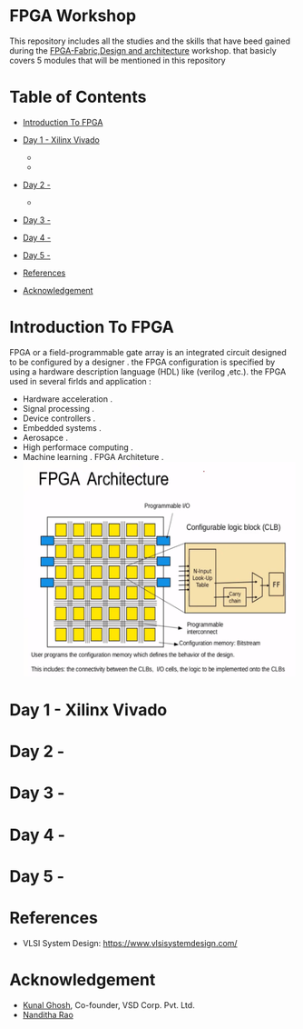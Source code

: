# FPGA Workshop
  This repository includes all the studies and the skills that have beed gained during the [FPGA-Fabric,Design and architecture](https://www.vlsisystemdesign.com/fpga/?utm_term=582784&utm_content=educational&utm_source=email-sendgrid&utm_medium=382714&utm_campaign=2022-12-05) workshop. that basicly covers 5 modules that will be mentioned in this repository


# Table of Contents
  - [Introduction To FPGA](#introduction-to-FPGA)
  - [Day 1 - Xilinx Vivado](#day-1---Xilinx-Vivado)
    - [](#)
    - [](#)
  - [Day 2 - ](#day-2---)
    - [](#)
     
  - [Day 3 - ](#day-3---)
    
  - [Day 4 - ](#day-4---)
    
  - [Day 5 - ](#day-5---)
   
  - [References](#references)
  - [Acknowledgement](#acknowledgement)
 
# Introduction To FPGA
  FPGA or a field-programmable gate array is an integrated circuit designed to be configured by a designer . the FPGA configuration is specified by using a hardware description language (HDL) like (verilog ,etc.).
 the FPGA used in several firlds and application :
   - Hardware acceleration .
   - Signal processing .
   - Device controllers .
   - Embedded systems .
   - Aerosapce .
   - High performace computing .
   - Machine learning .
  FPGA Architeture .
    <img src="day1/archi.png">
 

  
# Day 1 - Xilinx Vivado

 
 
# Day 2 - 
 
 
# Day 3 - 


# Day 4 -


# Day 5 - 


  

   
# References
  - VLSI System Design: https://www.vlsisystemdesign.com/
 

# Acknowledgement
  - [Kunal Ghosh](https://github.com/kunalg123), Co-founder, VSD Corp. Pvt. Ltd.
  - [Nanditha Rao](https://github.com/nandithaec)
